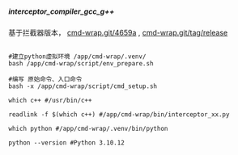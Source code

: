 ##### interceptor_compiler_gcc_g++

基于拦截器版本， [cmd-wrap.git/4659a](http://giteaz:3000/bal/cmd-wrap/commit/4659ac5f7352e34cf055b7769b6eaaaa5fb6882a)  ,  [cmd-wrap.git/tag/release](http://giteaz:3000/bal/cmd-wrap/src/tag/tag/release)

```shell

#建立python虚拟环境 /app/cmd-wrap/.venv/
bash /app/cmd-wrap/script/env_prepare.sh

#编写 原始命令、入口命令
bash -x /app/cmd-wrap/script/cmd_setup.sh

which c++ #/usr/bin/c++

readlink -f $(which c++) #/app/cmd-wrap/bin/interceptor_xx.py

which python #/app/cmd-wrap/.venv/bin/python

python --version #Python 3.10.12

```